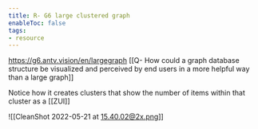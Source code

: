 ```yaml
---
title: R- G6 large clustered graph
enableToc: false
tags:
- resource
---
```

https://g6.antv.vision/en/largegraph [[Q- How could a graph database structure be visualized and perceived by end users in a more helpful way than a large graph]]

Notice how it creates clusters that show the number of items within that cluster as a [[ZUI]] 

![[CleanShot 2022-05-21 at 15.40.02@2x.png]]